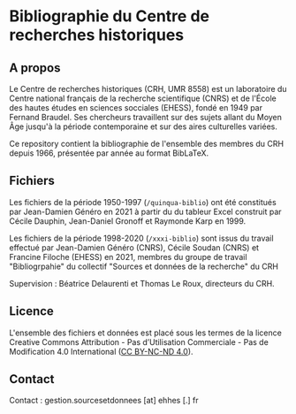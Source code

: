 # Bibliographie du Centre de recherches historiques

## A propos

Le Centre de recherches historiques (CRH, UMR 8558) est un laboratoire du Centre national français de la recherche scientifique (CNRS) et de l'École des hautes études en sciences socciales (EHESS), fondé en 1949 par Fernand Braudel. Ses chercheurs travaillent sur des sujets allant du Moyen Âge jusqu'à la période contemporaine et sur des aires culturelles variées.

Ce repository contient la bibliographie de l'ensemble des membres du CRH depuis 1966, présentée par année au format BibLaTeX.

## Fichiers

Les fichiers de la période 1950-1997 (`/quinqua-biblio`) ont été constitués par Jean-Damien Généro en 2021 à partir du du tableur Excel construit par Cécile Dauphin, Jean-Daniel Gronoff et Raymonde Karp en 1999. 

Les fichiers de la période 1998-2020 (`/xxxi-biblio`) sont issus du travail effectué par Jean-Damien Généro (CNRS), Cécile Soudan (CNRS) et Francine Filoche (EHESS) en 2021, membres du groupe de travail "Bibliogrpahie" du collectif "Sources et données de la recherche" du CRH

Supervision : Béatrice Delaurenti et Thomas Le Roux, directeurs du CRH.

## Licence

L'ensemble des fichiers et données est placé sous les termes de la licence Creative Commons Attribution - Pas d’Utilisation Commerciale - Pas de Modification 4.0 International ([CC BY-NC-ND 4.0](https://creativecommons.org/licenses/by-nc-nd/4.0/legalcode.fr)).

## Contact

Contact : gestion.sourcesetdonnees [at] ehhes [.] fr
